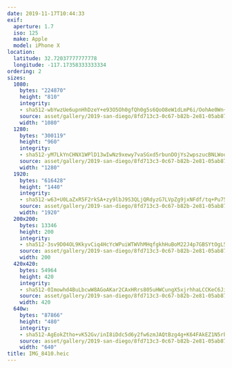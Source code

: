 ```yaml
---
date: 2019-11-17T10:44:33
exif:
  aperture: 1.7
  iso: 125
  make: Apple
  model: iPhone X
location:
  latitude: 32.72037777777778
  longitude: -117.17358333333334
ordering: 2
sizes:
  1080:
    bytes: "224870"
    height: "810"
    integrity:
    - sha512-wbYwzUe6upnHhDzeY+e93O5Oh0gfQh0g5s6QoO8eW1dLmP6i/OohAe0Wn+fQ6UlyCGS/2q8hYIwDye9qkIFrRA==
    source: asset/gallery/2019-san-diego/8fd713c3-0c67-b82b-2e81-05ab87568cf4~1080.jpg
    width: "1080"
  1280:
    bytes: "300119"
    height: "960"
    integrity:
    - sha512-yM7LkYnCHNX1WPlD13wIwNz9xewy7vaSGxd5rbunDOjYs2wpszucBNLWouaUgI+WmU+vQMtCEAACjn+buXrMRg==
    source: asset/gallery/2019-san-diego/8fd713c3-0c67-b82b-2e81-05ab87568cf4~1280.jpg
    width: "1280"
  1920:
    bytes: "616428"
    height: "1440"
    integrity:
    - sha512-w63+U0LaZxR5F2rkSA+zy9lbJ9S3QLjQRdyzG7LVpZg9jxNFdf/tq+Pu75xKDPedXi0wKmXFDylDVm/v/qkrlQ==
    source: asset/gallery/2019-san-diego/8fd713c3-0c67-b82b-2e81-05ab87568cf4~1920.jpg
    width: "1920"
  200x200:
    bytes: 13346
    height: 200
    integrity:
    - sha512-3sv9D04OL9KkyvCiq4HcYcWPuiWTWVhMHqfgkhHuBoM22J4p7GBSYtOgL5dh+TYI/4Z38llU47tCCdNcEV6cVQ==
    source: asset/gallery/2019-san-diego/8fd713c3-0c67-b82b-2e81-05ab87568cf4~200x200.jpg
    width: 200
  420x420:
    bytes: 54964
    height: 420
    integrity:
    - sha512-0Imowhd4BuLbcwW8AGoAKar2CAxHRrs805uHWCungX5xjrhhaLCCKeC6JiwawvYInCTJA1QSU6NEWkl6Z51bKA==
    source: asset/gallery/2019-san-diego/8fd713c3-0c67-b82b-2e81-05ab87568cf4~420x420.jpg
    width: 420
  640w:
    bytes: "87866"
    height: "480"
    integrity:
    - sha512-AgEokZtho+vK52Gv/inI8iDdc5d6y2fw6zmJAQtBzg4g+K64FAkEZ1N5rb4LRQzAE6EqUaYM1lH3k2xFlmJ/5A==
    source: asset/gallery/2019-san-diego/8fd713c3-0c67-b82b-2e81-05ab87568cf4~640w.jpg
    width: "640"
title: IMG_8410.heic
---
```

